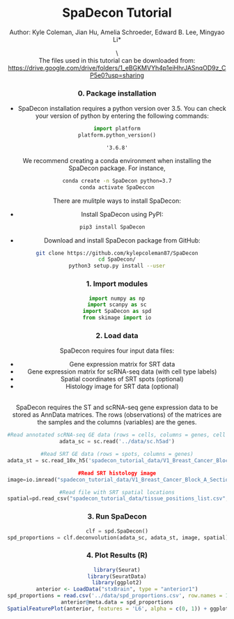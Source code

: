 <h1><center>SpaDecon Tutorial</center></h1>


<center>Author: Kyle Coleman, Jian Hu, Amelia Schroeder, Edward B. Lee, Mingyao Li*  
  
\  
The files used in this tutorial can be downloaded from: https://drive.google.com/drive/folders/1_eBGKMVYh4p1eiHhrJASnqOD9z_CP5e0?usp=sharing   
 
### 0. Package installation
- SpaDecon installation requires a python version over 3.5.  You can check your version of python by entering the following commands: 
```python
import platform
platform.python_version()
```

    '3.6.8'

We recommend creating a conda environment when installing the SpaDecon package. For instance, 
```bash
conda create -n SpaDecon python=3.7
conda activate SpaDeccon
```        
    
There are mulitple ways to install SpaDecon:
    
- Install SpaDecon using PyPI:

```bash
pip3 install SpaDecon   
```    
    
- Download and install SpaDecon package from GitHub: 

```bash
git clone https://github.com/kylepcoleman87/SpaDecon
cd SpaDecon/
python3 setup.py install --user
```


    
### 1. Import modules


```python
import numpy as np
import scanpy as sc
import SpaDecon as spd
from skimage import io
```

### 2. Load data
SpaDecon requires four input data files:  
- Gene expression matrix for SRT data 
- Gene expression matrix for scRNA-seq data (with cell type labels)
- Spatial coordinates of SRT spots (optional)
- Histology image for SRT data (optional)
<br>
SpaDecon requires the ST and scRNA-seq gene expression data to be stored as AnnData matrices.  The rows (observations) of the matrices are the samples and the columns (variables) are the genes.



```python
#Read annotated scRNA-seq GE data (rows = cells, columns = genes, cell types in adata_sc.obs.celltype)
adata_sc = sc.read('../data/sc.h5ad')

#Read SRT GE data (rows = spots, columns = genes)
adata_st = sc.read_10x_h5('spadecon_tutorial_data/V1_Breast_Cancer_Block_A_Section_1_filtered_feature_bc_matrix.h5)

#Read SRT histology image
image=io.imread("spadecon_tutorial_data/V1_Breast_Cancer_Block_A_Section_1_image.tif")

#Read file with SRT spatial locations
spatial=pd.read_csv("spadecon_tutorial_data/tissue_positions_list.csv",header=None,index_col=0) 
```


### 3. Run SpaDecon

```python
clf = spd.SpaDecon()
spd_proportions = clf.deconvolution(adata_sc, adata_st, image, spatial)
```

### 4. Plot Results (R\)
```R
library(Seurat)
library(SeuratData)
library(ggplot2)
anterior <- LoadData("stxBrain", type = "anterior1")
spd_proportions = read.csv('../data/spd_proportions.csv', row.names = 1, header= T, check.names = F)
anterior@meta.data = spd_proportions
SpatialFeaturePlot(anterior, features = 'L6', alpha = c(0, 1)) + ggplot2::scale_fill_gradientn(colours = heat.colors(10, rev = TRUE),limits = c(0, 1)) + ggtitle('Anterior1_L6) + theme(plot.title = element_text(size = 15, face = "bold"))
